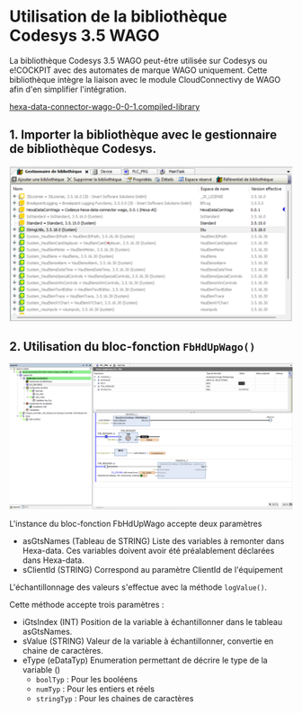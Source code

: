 # Utilisation de la bibliothèque Codesys 3.5 WAGO

La bibliothèque Codesys 3.5 WAGO peut-être utilisée sur Codesys ou e!COCKPIT avec des automates de marque WAGO uniquement.
Cette bibliothèque intègre la liaison avec le module CloudConnectivy de WAGO afin d'en simplifier l'intégration.

[hexa-data-connector-wago-0-0-1.compiled-library](https://gitlab.com/julien.talbourdet/codesys-hexa-data-connector-wago/-/package_files/53631149/download)

## 1. Importer la bibliothèque avec le gestionnaire de bibliothèque Codesys.

![Import bibliothèque](./_medias/importLibCodesysWago.png ':size=60%')

## 2. Utilisation du bloc-fonction ```FbHdUpWago()```

![Utilisation du Fb](./_medias/useFbWago.png ':size=80%')

L'instance du bloc-fonction FbHdUpWago accepte deux paramètres

* asGtsNames (Tableau de STRING) Liste des variables à remonter dans Hexa-data.
  Ces variables doivent avoir été préalablement déclarées dans Hexa-data.
* sClientId (STRING) Correspond au paramètre ClientId de l'équipement


L'échantillonnage des valeurs s'effectue avec la méthode ```logValue()```.

Cette méthode accepte trois paramètres :

* iGtsIndex (INT) Position de la variable à échantillonner dans le tableau asGtsNames.
* sValue (STRING) Valeur de la variable à échantillonner, convertie en chaine de caractères.
* eType (eDataTyp) Enumeration permettant de décrire le type de la variable ()
    * ```boolTyp``` : Pour les booléens
    * ```numTyp``` : Pour les entiers et réels
    * ```stringTyp``` : Pour les chaines de caractères